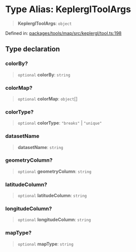 # Type Alias: KeplerglToolArgs

> **KeplerglToolArgs**: `object`

Defined in: [packages/tools/map/src/keplergl/tool.ts:198](https://github.com/GeoDaCenter/openassistant/blob/dc72d81a35cf8e46295657303846fbb4ad891993/packages/tools/map/src/keplergl/tool.ts#L198)

## Type declaration

### colorBy?

> `optional` **colorBy**: `string`

### colorMap?

> `optional` **colorMap**: `object`[]

### colorType?

> `optional` **colorType**: `"breaks"` \| `"unique"`

### datasetName

> **datasetName**: `string`

### geometryColumn?

> `optional` **geometryColumn**: `string`

### latitudeColumn?

> `optional` **latitudeColumn**: `string`

### longitudeColumn?

> `optional` **longitudeColumn**: `string`

### mapType?

> `optional` **mapType**: `string`
